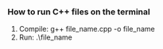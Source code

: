 ### How to run C++ files on the terminal
1. Compile: g++ file_name.cpp -o file_name
2. Run: .\file_name